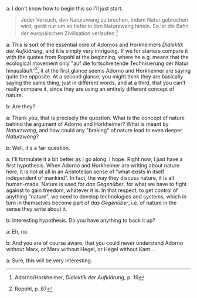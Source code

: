 a: I don't know how to begin this so I'll just start.
> Jeder Versuch, den Naturzwang zu brechen, indem Natur gebrochen wird, gerät nur um so tiefer in den Naturzwang hinein. So ist die Bahn der europäischen Zivilisation verlaufen.[^DA1]

a: This is sort of the essential core of Adornos and Horkheimers *Dialektik der Aufklärung*, and it is simply very intriguing. If we for starters compare it with the quotes from Ropohl at the beginning, where he e.g. means that the ecological movement only "auf die fortschreitende Technisierung der Natur hinausläuft"[^Rophol1], it at the first glance seems Adorno and Horkheimer are saying quite the opposite. At a second glance, you might think they are basically saying the same thing, just in different words, and at a third, that you can't really compare it, since they are using an entirely different concept of nature.

b: Are they?

a: Thank you, that is precisely the question. What is the concept of nature behind the argument of Adorno and Horkheimer? What is meant by *Naturzwang*, and how could any "braking" of nature lead to even deeper *Naturzwang*?

b: Well, it's a fair question.

a: I'll formulate it a bit better as I go along. I hope. Right now, I just have a first hypothesis. When Adorno and Horkheimer are writing about nature here, it is not at all in an Aristotelian sense of "what exists in itself independent of mankind". In fact, the way they discuss nature, it is all human-made. Nature is used for *das Gegenüber*, for what we have to fight against to gain freedom, whatever it is. In that respect, to get control of anything "nature", we need to develop technologies and systems, which in turn in themselves become part of *das Gegenüber*, i.e. of nature in the sense they write about it. 

b: Interesting hypothesis. Do you have anything to back it up?

a: Eh, no.

b: And you are of course aware, that you could never understand Adorno without Marx, or Marx without Hegel, or Hegel without Kant ...

a: Sure, this will be very interesting.

[^DA1]: Adorno/Horkheimer, *Dialektik der Aufklärung*, p. 19
[^Rophol1]: Ropohl, p. 87